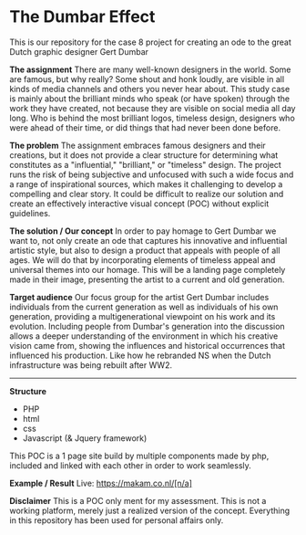 # The Dumbar Effect
This is our repository for the case 8 project for creating an ode to the great Dutch graphic designer Gert Dumbar

**The assignment**
There are many well-known designers in the world. Some are famous, but why really? Some shout and honk loudly, are visible in all kinds of media channels and others you never hear about. This study case is mainly about the brilliant minds who speak (or have spoken) through the work they have created, not because they are visible on social media all day long. Who is behind the most brilliant logos, timeless design, designers who were ahead of their time, or did things that had never been done before.

**The problem**
The assignment embraces famous designers and their creations, but it does not provide a clear structure for determining what constitutes as a "influential," "brilliant," or "timeless" design. The project runs the risk of being subjective and unfocused with such a wide focus and a range of inspirational sources, which makes it challenging to develop a compelling and clear story. It could be difficult to realize our solution and create an effectively interactive visual concept (POC) without explicit guidelines.

**The solution / Our concept**
In order to pay homage to Gert Dumbar we want to, not only create an ode that captures his innovative and influential artistic style, but also to design a product that appeals with people of all ages. We will do that by incorporating elements of timeless appeal and universal themes into our homage. This will be a landing page completely made in their image, presenting the artist to a current and old generation.

**Target audience**
Our focus group for the artist Gert Dumbar includes individuals from the current generation as well as individuals of his own generation, providing a multigenerational viewpoint on his work and its evolution. Including people from Dumbar's generation into the discussion allows a deeper understanding of the environment in which his creative vision came from, showing the influences and historical occurrences that influenced his production. Like how he rebranded NS when the Dutch infrastructure was being rebuilt after WW2.

-------------------------------------------------------

**Structure**

- PHP
- html
- css
- Javascript (& Jquery framework)

This POC is a 1 page site build by multiple components made by php, included and
linked with each other in order to work seamlessly.

**Example / Result**
Live:         https://makam.co.nl/[n/a]

**Disclaimer**
This is a POC only ment for my assessment. This is not a working platform, merely just a
realized version of the concept. Everything in this repository has been used for personal affairs only.
